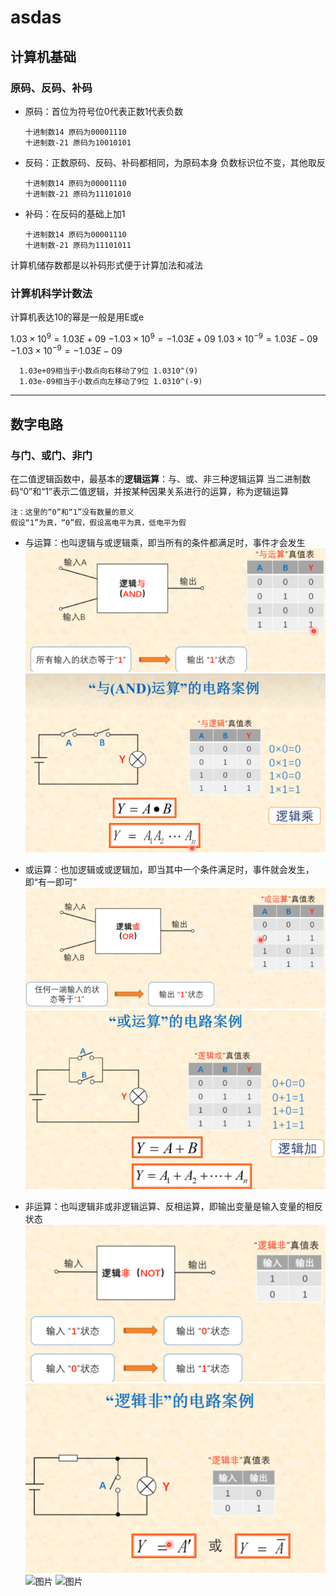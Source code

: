 # asdas

## 计算机基础

### 原码、反码、补码

* 原码：首位为符号位0代表正数1代表负数

      十进制数14 原码为00001110
      十进制数-21 原码为10010101

* 反码：正数原码、反码、补码都相同，为原码本身 负数标识位不变，其他取反

      十进制数14 原码为00001110
      十进制数-21 原码为11101010

* 补码：在反码的基础上加1

      十进制数14 原码为00001110
      十进制数-21 原码为11101011

计算机储存数都是以补码形式便于计算加法和减法

### 计算机科学计数法

计算机表达10的幂是一般是用E或e

$1.03\times10^9 = 1.03E+09$
$-1.03\times10^9 = -1.03E+09$
$1.03\times10^{-9} = 1.03E-09$
$-1.03\times10^{-9} = -1.03E-09$

      1.03e+09相当于小数点向右移动了9位 1.0310^(9)
      1.03e-09相当于小数点向左移动了9位 1.0310^(-9)

---

## 数字电路

### 与门、或门、非门

在二值逻辑函数中，最基本的**逻辑运算**：与、或、非三种逻辑运算
当二进制数码“0”和“1”表示二值逻辑，并按某种因果关系进行的运算，称为逻辑运算

    注：这里的“0”和“1”没有数量的意义
    假设“1”为真，“0”假，假设高电平为真，低电平为假

* 与运算：也叫逻辑与或逻辑乘，即当所有的条件都满足时，事件才会发生
  ![图片](images/屏幕截图%202023-07-20%20150423.png)
  ![图片](images/屏幕截图%202023-07-20%20150705.png)

* 或运算：也加逻辑或或逻辑加，即当其中一个条件满足时，事件就会发生，即“有一即可”
  ![图片](images/屏幕截图%202023-07-20%20151933.png)
  ![图片](images/屏幕截图%202023-07-20%20152107.png)

* 非运算：也叫逻辑非或非逻辑运算、反相运算，即输出变量是输入变量的相反状态
  ![图片](images/屏幕截图%202023-07-20%20152943.png)
  ![图片](images/屏幕截图%202023-07-20%20153041.png)
  ![图片]()
  ![图片]()
